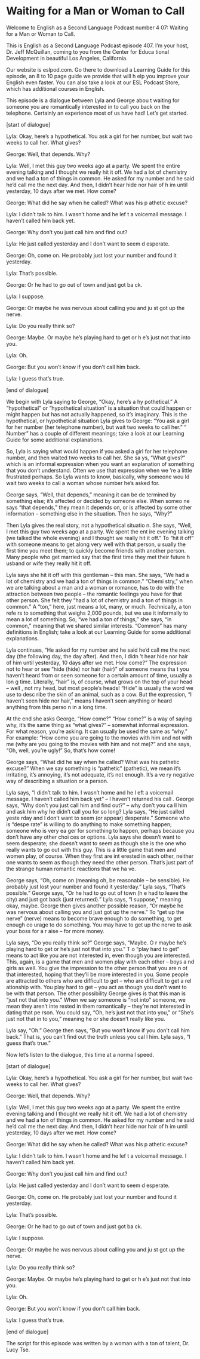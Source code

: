 # Waiting for a Man or Woman to Call

Welcome to English as a Second Language Podcast number 4 07: Waiting for a Man or Woman to Call.

This is English as a Second Language Podcast episode 407.  I’m your host, Dr. Jeff McQuillan, coming to you from the Center for Educa tional Development in beautiful Los Angeles, California.

Our website is eslpod.com.  Go there to download a Learning Guide for this episode, an 8 to 10 page guide we provide that will h elp you improve your English even faster.  You can also take a look at our ESL  Podcast Store, which has additional courses in English.

This episode is a dialogue between Lyla and George abou t waiting for someone you are romantically interested in to call you back on the telephone.  Certainly an experience most of us have had!  Let’s get started.

[start of dialogue]

Lyla:  Okay, here’s a hypothetical.  You ask a girl for her  number, but wait two weeks to call her.  What gives?

George:  Well, that depends.  Why?

Lyla:  Well, I met this guy two weeks ago at a party.  We  spent the entire evening talking and I thought we really hit it off.  We had a  lot of chemistry and we had a ton of things in common.  He asked for my number and he said he’d call me the next day.  And then, I didn’t hear hide nor hair of h im until yesterday, 10 days after we met.  How come?

George:  What did he say when he called?  What was his p athetic excuse?

Lyla:  I didn’t talk to him.  I wasn’t home and he lef t a voicemail message.  I haven’t called him back yet.

George:  Why don’t you just call him and find out?

Lyla:  He just called yesterday and I don’t want to seem d esperate.

George:  Oh, come on.  He probably just lost your number  and found it yesterday.

 Lyla:  That’s possible.

George:  Or he had to go out of town and just got ba ck.

Lyla:  I suppose.

George:  Or maybe he was nervous about calling you and ju st got up the nerve.

Lyla:  Do you really think so?

George:  Maybe.  Or maybe he’s playing hard to get or h e’s just not that into you.

Lyla:  Oh.

George:  But you won’t know if you don’t call him back.

Lyla:  I guess that’s true.

[end of dialogue]

We begin with Lyla saying to George, “Okay, here’s a hy pothetical.”  A “hypothetical” or “hypothetical situation” is a situation that could happen or might happen but has not actually happened, so it’s imaginary.   This is the hypothetical, or hypothetical situation Lyla gives to George: “You ask a  girl for her number (her telephone number), but wait two weeks to call her.”  “ Number” has a couple of different meanings; take a look at our Learning Guide for some additional explanations.

So, Lyla is saying what would happen if you asked a girl for her telephone number, and then waited two weeks to call her.  She sa ys, “What gives?” which is an informal expression when you want an explanation of  something that you don’t understand.  Often we use that expression when we ’re a little frustrated perhaps.  So Lyla wants to know, basically, why someone wou ld wait two weeks to call a woman whose number he’s asked for.

George says, “Well, that depends,” meaning it can be de termined by something else; it’s affected or decided by someone else.  When someo ne says “that depends,” they mean it depends on, or is affected by some other information – something else in the situation.  Then he says, “Why?”

 Then Lyla gives the real story, not a hypothetical situatio n.  She says, “Well, I met this guy two weeks ago at a party.  We spent the ent ire evening talking (we talked the whole evening) and I thought we really hit it off.”  To “hit it off” with someone means to get along very well with that person, u sually the first time you meet them; to quickly become friends with another person.   Many people who get married say that the first time they met their future h usband or wife they really hit it off.

Lyla says she hit it off with this gentleman – this man.  She says, “We had a lot of chemistry and we had a ton of things in common.”  “Chemi stry,” when we are talking about a man and a woman or romance, has to do with the attraction between two people – the romantic feelings you have for that other person.  She felt they “had a lot of chemistry and a ton of things in  common.”  A “ton,” here, just means a lot, many, or much.  Technically, a ton refe rs to something that weighs 2,000 pounds, but we use it informally to mean a lot of something.  So, “we had a ton of things,” she says, “in common,” meaning  that we shared similar interests.  “Common” has many definitions in English; take  a look at our Learning Guide for some additional explanations.

Lyla continues, “He asked for my number and he said he’d call me the next day (the following day, the day after).  And then, I didn ’t hear hide nor hair of him until yesterday, 10 days after we met.  How come?”  The expression  not to hear or see “hide (hide) nor hair (hair)” of someone means tha t you haven’t heard from or seen someone for a certain amount of time, usually a lon g time.  Literally, “hair” is, of course, what grows on the top of your head – well , not my head, but most people’s heads!  “Hide” is usually the word we use to desc ribe the skin of an animal, such as a cow.  But the expression, “I haven’t seen  hide nor hair,” means I haven’t seen anything or heard anything from this perso n in a long time.

At the end she asks George, “How come?”  “How come?” is a way of saying why, it’s the same thing as “what gives?” – somewhat informal expression.  For what reason, you’re asking.  It can usually be used the same as “why.”  For example: “How come you are going to the movies with him and not with me (why are you going to the movies with him and not me)?” and she says,  “Oh, well, you’re ugly!” So, that’s how come!

George says, “What did he say when he called?  What was his pathetic excuse?” When we say something is “pathetic” (pathetic), we mean it’s irritating, it’s annoying, it’s not adequate, it’s not enough.  It’s a ve ry negative way of describing a situation or a person.

 Lyla says, “I didn’t talk to him.  I wasn’t home and he l eft a voicemail message.  I haven’t called him back yet” – I haven’t returned his call .  George says, “Why don’t you just call him and find out?” – why don’t you ca ll him and ask him why he didn’t call you for so long?  Lyla says, “He just called yeste rday and I don’t want to seem (or appear) desperate.”  Someone who is “despe rate” is willing to do anything to make something happen; someone who is very ea ger for something to happen, perhaps because you don’t have any other choi ces or options.  Lyla says she doesn’t want to seem desperate; she doesn’t want to seem as though she is the one who really wants to go out with this guy.  This is a little game that men and women play, of course.  When they first are int erested in each other, neither one wants to seem as though they need the other  person.  That’s just part of the strange human romantic reactions that we ha ve.

George says, “Oh, come on (meaning oh, be reasonable – be sensible).  He probably just lost your number and found it yesterday.”  Lyla says, “That’s possible.”  George says, “Or he had to go out of town (h e had to leave the city) and just got back (just returned).”  Lyla says, “I suppose,” meaning okay, maybe. George then gives another possible reason, “Or maybe he was nervous about calling you and just got up the nerve.”  To “get up the nerve” (nerve) means to become brave enough to do something, to get enough co urage to do something. You may have to get up the nerve to ask your boss for a r aise – for more money.

Lyla says, “Do you really think so?”  George says, “Maybe.  O r maybe he’s playing hard to get or he’s just not that into you.”  T o “play hard to get” means to act like you are not interested in, even though you are interested.  This, again, is a game that men and women play with each other – boys a nd girls as well.  You give the impression to the other person that you are n ot that interested, hoping that they’ll be more interested in you.  Some people are attracted to others who are difficult to get – who are difficult to get a rel ationship with.  You play hard to get – you act as though you don’t want to be with that  person.  The other possibility George gives is that this man is “just not that  into you.”  When we say someone is “not into” someone, we mean they aren’t inte rested in them romantically – they’re not interested in dating that pe rson.  You could say, “Oh, he’s just not that into you,” or “She’s just not that in to you,” meaning he or she doesn’t really like you.

Lyla say, “Oh.”  George then says, “But you won’t know if you don’t call him back.”  That is, you can’t find out the truth unless you cal l him.  Lyla says, “I guess that’s true.”

Now let’s listen to the dialogue, this time at a norma l speed.

 [start of dialogue]

Lyla:  Okay, here’s a hypothetical.  You ask a girl for her  number, but wait two weeks to call her.  What gives?

George:  Well, that depends.  Why?

Lyla:  Well, I met this guy two weeks ago at a party.  We  spent the entire evening talking and I thought we really hit it off.  We had a  lot of chemistry and we had a ton of things in common.  He asked for my number and he said he’d call me the next day.  And then, I didn’t hear hide nor hair of h im until yesterday, 10 days after we met.  How come?

George:  What did he say when he called?  What was his p athetic excuse?

Lyla:  I didn’t talk to him.  I wasn’t home and he lef t a voicemail message.  I haven’t called him back yet.

George:  Why don’t you just call him and find out?

Lyla:  He just called yesterday and I don’t want to seem d esperate.

George:  Oh, come on.  He probably just lost your number  and found it yesterday.

Lyla:  That’s possible.

George:  Or he had to go out of town and just got ba ck.

Lyla:  I suppose.

George:  Or maybe he was nervous about calling you and ju st got up the nerve.

Lyla:  Do you really think so?

George:  Maybe.  Or maybe he’s playing hard to get or h e’s just not that into you.

Lyla:  Oh.

George:  But you won’t know if you don’t call him back.

Lyla:  I guess that’s true.

 [end of dialogue]

The script for this episode was written by a woman with a  ton of talent, Dr. Lucy Tse.





